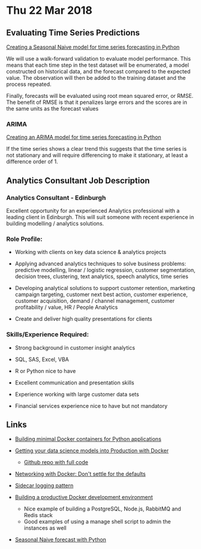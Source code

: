 # Thu 22 Mar 2018

## Evaluating Time Series Predictions

[Creating a Seasonal Naive model for time series forecasting in Python](https://machinelearningmastery.com/seasonal-persistence-forecasting-python/)

We will use a walk-forward validation to evaluate model performance. This means that each time step in the test dataset will be enumerated, a model constructed on historical data, and the forecast compared to the expected value. The observation will then be added to the training dataset and the process repeated.

Finally, forecasts will be evaluated using root mean squared error, or RMSE. The benefit of RMSE is that it penalizes large errors and the scores are in the same units as the forecast values

### ARIMA

[Creating an ARIMA model for time series forecasting in Python](https://machinelearningmastery.com/arima-for-time-series-forecasting-with-python/)

If the time series shows a clear trend this suggests that the time series is not stationary and will require differencing to make it stationary, at least a difference order of 1.

## Analytics Consultant Job Description

### Analytics Consultant - Edinburgh

Excellent opportunity for an experienced Analytics professional with a leading client in Edinburgh. This will suit someone with recent experience in building modelling / analytics solutions.

### Role Profile:

- Working with clients on key data science & analytics projects

- Applying advanced analytics techniques to solve business problems: predictive modelling, linear / logistic regression, customer segmentation, decision trees, clustering, text analytics, speech analytics, time series

- Developing analytical solutions to support customer retention, marketing campaign targeting, customer next best action, customer experience, customer acquisition, demand / channel management, customer profitability / value, HR / People Analytics

- Create and deliver high quality presentations for clients

### Skills/Experience Required:

- Strong background in customer insight analytics

- SQL, SAS, Excel, VBA

- R or Python nice to have

- Excellent communication and presentation skills

- Experience working with large customer data sets

- Financial services experience nice to have but not mandatory

## Links

- [Building minimal Docker containers for Python applications](https://blog.realkinetic.com/building-minimal-docker-containers-for-python-applications-37d0272c52f3)

- [Getting your data science models into Production with Docker](https://medium.com/@gijswobben/data-science-in-production-with-docker-b6673231677a)
    - [Github repo with full code](https://github.com/gijswobben/docker_and_data_science)

- [Networking with Docker: Don't settle for the defaults](https://netbeez.net/blog/networking-with-docker/)

- [Sidecar logging pattern](https://docs.microsoft.com/en-us/azure/architecture/patterns/sidecar)

- [Building a productive Docker development environment](https://nrempel.com/guides/docker-development-environment/)
    - Nice example of building a PostgreSQL, Node.js, RabbitMQ and Redis stack
    - Good examples of using a manage shell script to admin the instances as well

- [Seasonal Naive forecast with Python](https://machinelearningmastery.com/seasonal-persistence-forecasting-python/)

